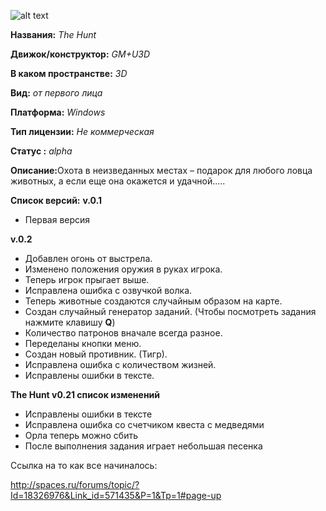 ![alt text](http://ts02.spac.me/tfil/9dfd4ec93787da14babdbc8735f8db86/58446602.ft.500.500.0.jpg?1440336407)

<b>Названия:</b> <i>The Hunt</i>

<b>Движок/конструктор:</b> <i>GM+U3D</i>

<b>В каком пространстве:</b> <i>3D</i>

<b>Вид:</b> <i>от первого лица</i>

<b>Платформа:</b> <i>Windows</i>

<b>Тип лицензии:</b>  <i>Не коммерческая</i>

<b>Статус :</b>  <i>alpha</i>

<b>Описание:</b>Охота в неизведанных местах – подарок для любого ловца животных, а если еще она окажется и удачной.....

<b>Список версий:</b>
<b>v.0.1</b>
- Первая версия

<b>v.0.2</b>
- Добавлен огонь от выстрела.
- Изменено положения оружия в руках игрока.
- Теперь игрок прыгает выше.
- Исправлена ошибка с озвучкой волка.
- Теперь животные создаются случайным образом на карте.
- Создан случайный генератор заданий. (Чтобы посмотреть задания нажмите клавишу <b>Q</b>)
- Количество патронов вначале всегда разное.
- Переделаны кнопки меню.
- Создан новый противник. (Тигр).
- Исправлена ошибка с количеством жизней.
- Исправлены ошибки в тексте.

<b>The Hunt v0.21 cписок изменений</b>
- Исправлены ошибки в тексте
- Исправлена ошибка со счетчиком квеста с медведями
- Орла теперь можно сбить
- После выполнения задания играет небольшая песенка

Ссылка на то как все начиналось:

http://spaces.ru/forums/topic/?Id=18326976&Link_id=571435&P=1&Tp=1#page-up

